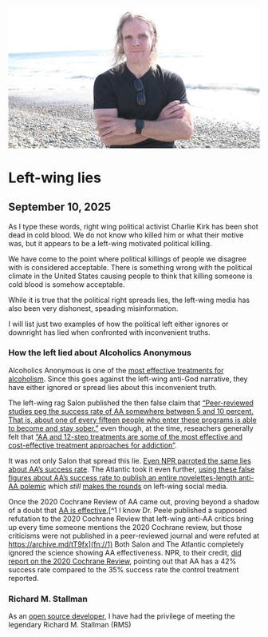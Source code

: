 ![blogpic](pics/2024-05-01.jpg)
# Left-wing lies
## September 10, 2025

As I type these words, right wing political activist Charlie Kirk
has been shot dead in cold blood. We do not know who killed him
or what their motive was, but it appears to be a left-wing
motivated political killing. 

We have come to the point where political killings of people we
disagree with is considered acceptable. There is something wrong
with the political climate in the United States causing people
to think that killing someone is cold blood is somehow acceptable. 

While it is true that the political right spreads lies, the left-wing
media has also been very dishonest, speading misinformation.

I will list just two examples of how the political left either ignores
or downright has lied when confronted with inconvenient truths.

### How the left lied about Alcoholics Anonymous

Alcoholics Anonymous is one of the [most effective treatments
for alcoholism](https://archive.ph/Nig4w). Since this goes against
the left-wing anti-God narrative, they have either ignored or 
spread lies about this inconvenient truth.

The left-wing rag Salon published the then false claim that
[“Peer-reviewed studies peg the success rate of AA somewhere between 5
and 10 percent. That is, about one of every fifteen people who enter these
programs is able to become and stay sober.”](https://archive.ph/SBJE3)
even though, at the time, reseachers generally felt that [“AA and 12-step
treatments are some of the most effective and cost-effective treatment
approaches for addiction”](https://archive.ph/Z79Ob).

It was not only Salon that spread this lie. [Even NPR parroted the same
lies about AA’s success rate](https://archive.ph/DTtXQ). The Atlantic
took it even further, [using these false figures about AA’s success 
rate to publish an entire novelettes-length anti-AA 
polemic](https://archive.ph/OcyJ5) which _still_ [makes the 
rounds](https://archive.ph/MBYrp) on left-wing social media.

Once the 2020 Cochrane Review of AA came out, proving beyond a shadow of
a doubt that [AA is effective](https://archive.ph/XzDJx),[^1 I know Dr.
Peele published a supposed refutation to the 2020 Cochrane Review that
left-wing anti-AA critics bring up every time someone mentions the 2020
Cochrane review, but those criticisms were not published in a peer-reviewed
journal and were refuted at https://archive.md/tT9fx](fn://1) Both Salon and
The Atlantic completely ignored the science showing AA effectiveness. NPR, 
to their credit, [did report on the 2020 Cochrane 
Review](https://archive.ph/VYyKS), pointing out that AA has a 42% success 
rate compared to the 35% success rate the control treatment reported.

### Richard M. Stallman

As an [open source developer](https://github.com/samboy), I have had the
privilege of meeting the legendary Richard M. Stallman (RMS)
